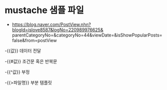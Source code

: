 # mustache 샘플 파일

- https://blog.naver.com/PostView.nhn?blogId=islove8587&logNo=220989976625&
parentCategoryNo=&categoryNo=44&viewDate=&isShowPopularPosts=false&from=postView

-{{값}} 데이터 전달

-{{#값}} 조건문 혹은 반복문

-{{^값}} 부정

-{{>파일명}} 부분 템플릿
